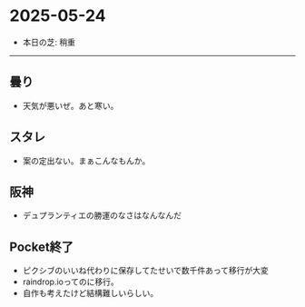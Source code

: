 # 2025-05-24

- 本日の芝: 稍重

---

## 曇り
- 天気が悪いぜ。あと寒い。

## スタレ
- 案の定出ない。まぁこんなもんか。

## 阪神
- デュプランティエの勝運のなさはなんなんだ

## Pocket終了
- ピクシブのいいね代わりに保存してたせいで数千件あって移行が大変
- raindrop.ioってのに移行。
- 自作も考えたけど結構難しいらしい。